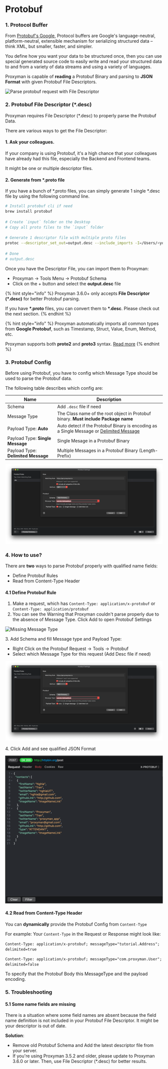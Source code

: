 # Protobuf

### 1. Protocol Buffer

From [Protobuf's Google](https://developers.google.com/protocol-buffers/), Protocol buffers are Google's language-neutral, platform-neutral, extensible mechanism for serializing structured data – think XML, but smaller, faster, and simpler.&#x20;

You define how you want your data to be structured once, then you can use special generated source code to easily write and read your structured data to and from a variety of data streams and using a variety of languages.

Proxyman is capable of **reading** a Protobuf Binary and parsing to **JSON Format** with given Protobuf File Descriptors.

![Parse protobuf request with File Descriptor](../.gitbook/assets/Screen\_Shot\_2020-04-25\_at\_21\_32\_54.png)

### 2. Protobuf File Descriptor (\*.desc)

Proxyman requires File Descriptor (\*.desc) to properly parse the Protobuf Data.

There are various ways to get the File Descriptor:

#### 1. Ask your colleagues.&#x20;

If your company is using Protobuf, it's a high chance that your colleagues have already had this file, especially the Backend and Frontend teams.

It might be one or multiple descriptor files.&#x20;

#### 2. Generate from \*.proto file

If you have a bunch of \*.proto files, you can simply generate 1 single \*.desc file by using the following command line.

```bash
# Install protobuf cli if need
brew install protobuf

# Create `input` folder on the Desktop
# Copy all proto files to the `input` folder

# Generate 1 descriptor file with multiple proto files
protoc --descriptor_set_out=output.desc --include_imports -I=/Users/<your_name>/Desktop/input /Users/<your_name>/Desktop/input/*.proto

# Done
# output.desc
```

Once you have the Descriptor File, you can import them to Proxyman:

* Proxyman -> Tools Menu -> Protobuf Schema&#x20;
* Click on the + button and select the **output.desc** file

{% hint style="info" %}
Proxyman 3.6.0+ only accepts **File Descriptor (\*.desc)** for better Protobuf parsing.

If you have **\*.proto** files, you can convert them to **\*.desc**. Please check out the next section.
{% endhint %}

{% hint style="info" %}
Proxyman automatically imports all common types from **Google Protobuf**, such as Timestamp, Struct, Value, Enum, Method, etc.

Proxyman supports both **proto2** and **proto3** syntax. [Read more](https://developers.google.com/protocol-buffers/docs/proto3)
{% endhint %}

### 3. Protobuf Config

Before using Protobuf, you have to config which Message Type should be used to parse the Protobuf data.

The following table describes which config are:

| Name                                | Description                                                                                                                                                          |
| ----------------------------------- | -------------------------------------------------------------------------------------------------------------------------------------------------------------------- |
| Schema                              | Add `.desc` file if need                                                                                                                                             |
| Message Type                        | The Class name of the root object in Protobuf binary. **Must include Package name**                                                                                  |
| Payload Type: **Auto**              | Auto detect if the Protobuf Binary is encoding as a Single Message or [Delimited Message](https://developers.google.com/protocol-buffers/docs/techniques#streaming)  |
| Payload Type: **Single Message**    | Single Mesage in a Protobuf Binary                                                                                                                                   |
| Payload Type: **Delimited Message** | Multiple Messages in a Protobuf Binary (Length-Prefix)                                                                                                               |

![Add Message Type to particular requests](<../.gitbook/assets/Screen Shot 2020-04-25 at 21.40.16.png>)

### 4. How to use?

There are **two** ways to parse Protobuf properly with qualified name fields:

* Define Protobuf Rules
* Read from Content-Type Header

#### 4.1 Define Protobuf Rule

1. Make a request, which has `Content-Type: application/x-protobuf` or `Content-Type: application/protobuf`
2. You can see the Warning that Proxyman couldn't parse properly due to the absence of Message Type. Click Add to open Protobuf Settings

![Missing Message Type](../.gitbook/assets/Screen\_Shot\_2020-04-25\_at\_21\_56\_19.png)

3\. Add Schema and fill Message type and Payload Type:

* Right Click on the Protobuf Request -> Tools -> Protobuf
* Select which Message Type for this request (Add Desc file if need)

![](<../.gitbook/assets/Screen Shot 2020-04-25 at 21.40.16.png>)

4\. Click Add and see qualified JSON Format

![](<../.gitbook/assets/Screen Shot 2020-04-25 at 22.08.07.png>)

#### 4.2 Read from Content-Type Header

You can **dynamically** provide the Protobuf Config from `Content-Type`

For example: Your `Content-Type` in the Request or Response might look like:

`Content-Type: application/x-protobuf; messageType="tutorial.Address"; delimited=true`

`Content-Type: application/x-protobuf; messageType="com.proxyman.User"; delimited=false`

To specify that the Protobuf Body this MessageType and the payload encoding.

### 5. Troubleshooting

#### 5.1 Some name fields are missing

There is a situation where some field names are absent because the field name definition is not included in your Protobuf File Descriptor. It might be your descriptor is out of date.

**Solution**:

* Remove old Protobuf Schema and Add the latest descriptor file from your server.
* If you're using Proxyman 3.5.2 and older, please update to Proxyman 3.6.0 or later. Then, use File Descriptor (\*.desc) for better results.

